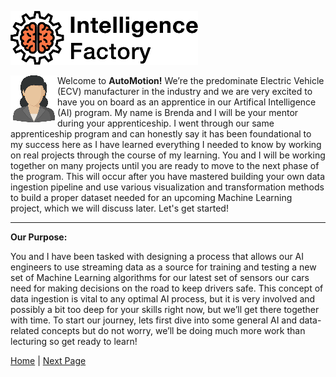 <!----- Conversion time: 0.62 seconds.


Using this Markdown file:

1. Cut and paste this output into your source file.
2. See the notes and action items below regarding this conversion run.
3. Check the rendered output (headings, lists, code blocks, tables) for proper
   formatting and use a linkchecker before you publish this page.

Conversion notes:

* Docs to Markdown version 1.0β17
* Tue Aug 27 2019 12:11:14 GMT-0700 (PDT)
* Source doc: https://docs.google.com/open?id=1i-EsNOdY1eFx5lveG_N8j4WhGXphkBqMAk07LcHMj0w
* This is a partial selection. Check to make sure intra-doc links work.
* This document has images: check for >>>>>  gd2md-html alert:  inline image link in generated source and store images to your server.
----->

![alt_text](images/TIF1000.png "image_tooltip")
<div>
<img src="images/woamnIcon.png" align="left"><p> Welcome to <b>AutoMotion!</b> We’re the predominate Electric Vehicle (ECV) manufacturer in the industry and we are very excited to have you on board as an apprentice in our Artifical Intelligence (AI) program. My name is Brenda and I will be your mentor during your apprenticeship. I went through our same apprenticeship program and can honestly say it has been foundational to my success here as I have learned everything I needed to know by working on real projects through the course of my learning. You and I will be working together on many projects until you are ready to move to the next phase of the program. This will occur after you have mastered building your own data ingestion pipeline and use various visualization and transformation methods to build a proper dataset needed for an upcoming Machine Learning project, which we will discuss later. Let's get started!</p>

---
**Our Purpose:**

You and I have been tasked with designing a process that allows our AI engineers to use streaming data as a source for training and testing a new set of Machine Learning algorithms for our latest set of sensors our cars need for making decisions on the road to keep drivers safe. This concept of data ingestion is vital to any optimal AI process, but it is very involved and possibly a bit too deep for your skills right now, but we’ll get there together with time. To start our journey, lets first dive into some general AI and data-related concepts but do not worry, we’ll be doing much more work than lecturing so get ready to learn!

[Home](tif100.md) | [Next Page](page1.md)

<!-- Docs to Markdown version 1.0β17 -->
